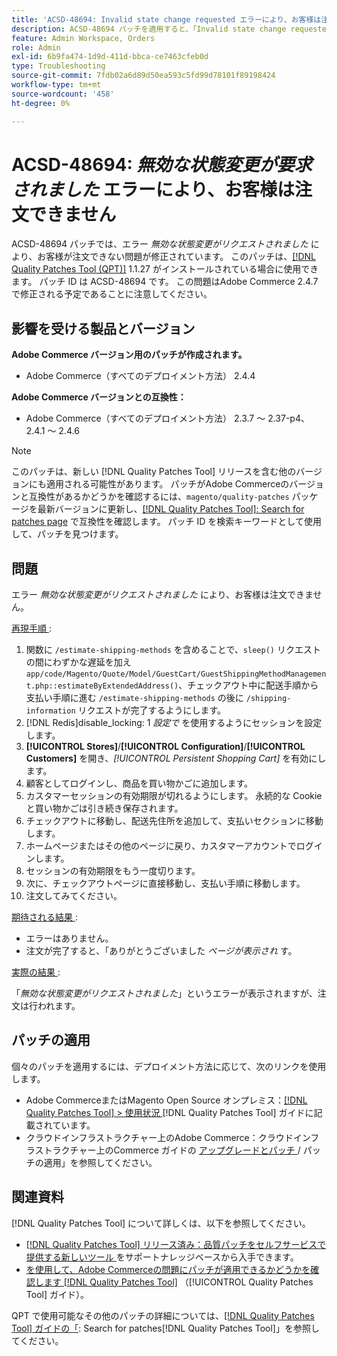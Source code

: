 ```yaml
---
title: 'ACSD-48694: Invalid state change requested エラーにより、お客様は注文できません'
description: ACSD-48694 パッチを適用すると、「Invalid state change requested （無効なステート変更がリクエストされました）」というエラーによって、お客様の注文が妨げられるAdobe Commerceの問題が修正されます。
feature: Admin Workspace, Orders
role: Admin
exl-id: 6b9fa474-1d9d-411d-bbca-ce7463cfeb0d
type: Troubleshooting
source-git-commit: 7fdb02a6d89d50ea593c5fd99d78101f89198424
workflow-type: tm+mt
source-wordcount: '458'
ht-degree: 0%

---
```


# ACSD-48694: *無効な状態変更が要求されました* エラーにより、お客様は注文できません

ACSD-48694 パッチでは、エラー *無効な状態変更がリクエストされました* により、お客様が注文できない問題が修正されています。 このパッチは、[[!DNL Quality Patches Tool (QPT)]](https://experienceleague.adobe.com/en/docs/commerce-operations/tools/quality-patches-tool/quality-patches-tool-to-self-serve-quality-patches) 1.1.27 がインストールされている場合に使用できます。 パッチ ID は ACSD-48694 です。 この問題はAdobe Commerce 2.4.7 で修正される予定であることに注意してください。

## 影響を受ける製品とバージョン

**Adobe Commerce バージョン用のパッチが作成されます。**

* Adobe Commerce（すべてのデプロイメント方法） 2.4.4

**Adobe Commerce バージョンとの互換性：**

* Adobe Commerce（すべてのデプロイメント方法） 2.3.7 ～ 2.37-p4、2.4.1 ～ 2.4.6

>[!NOTE]
>
>このパッチは、新しい [!DNL Quality Patches Tool] リリースを含む他のバージョンにも適用される可能性があります。 パッチがAdobe Commerceのバージョンと互換性があるかどうかを確認するには、`magento/quality-patches` パッケージを最新バージョンに更新し、[[!DNL Quality Patches Tool]: Search for patches page](https://experienceleague.adobe.com/tools/commerce-quality-patches/index.html) で互換性を確認します。 パッチ ID を検索キーワードとして使用して、パッチを見つけます。

## 問題

エラー *無効な状態変更がリクエストされました* により、お客様は注文できません。

<u> 再現手順 </u>:

1. 関数に `/estimate-shipping-methods` を含めることで、`sleep()` リクエストの間にわずかな遅延を加え `app/code/Magento/Quote/Model/GuestCart/GuestShippingMethodManagement.php::estimateByExtendedAddress()`、チェックアウト中に配送手順から支払い手順に進む `/estimate-shipping-methods` の後に `/shipping-information` リクエストが完了するようにします。
1. [!DNL Redis]disable_locking: 1 *設定で* を使用するようにセッションを設定します。
1. **[!UICONTROL Stores]**/**[!UICONTROL Configuration]**/**[!UICONTROL Customers]** を開き、*[!UICONTROL Persistent Shopping Cart]* を有効にします。
1. 顧客としてログインし、商品を買い物かごに追加します。
1. カスタマーセッションの有効期限が切れるようにします。 永続的な Cookie と買い物かごは引き続き保存されます。
1. チェックアウトに移動し、配送先住所を追加して、支払いセクションに移動します。
1. ホームページまたはその他のページに戻り、カスタマーアカウントでログインします。
1. セッションの有効期限をもう一度切ります。
1. 次に、チェックアウトページに直接移動し、支払い手順に移動します。
1. 注文してみてください。

<u> 期待される結果 </u>:

* エラーはありません。
* 注文が完了すると、「ありがとうございました *ページが表示され* す。

<u> 実際の結果 </u>:

「*無効な状態変更がリクエストされました*」というエラーが表示されますが、注文は行われます。

## パッチの適用

個々のパッチを適用するには、デプロイメント方法に応じて、次のリンクを使用します。

* Adobe CommerceまたはMagento Open Source オンプレミス：[[!DNL Quality Patches Tool] > 使用状況 ](/help/tools/quality-patches-tool/usage.md) [!DNL Quality Patches Tool] ガイドに記載されています。
* クラウドインフラストラクチャー上のAdobe Commerce：クラウドインフラストラクチャー上のCommerce ガイドの [ アップグレードとパッチ ](https://experienceleague.adobe.com/docs/commerce-cloud-service/user-guide/develop/upgrade/apply-patches.html)/ パッチの適用」を参照してください。

## 関連資料

[!DNL Quality Patches Tool] について詳しくは、以下を参照してください。

* [[!DNL Quality Patches Tool]  リリース済み：品質パッチをセルフサービスで提供する新しいツール ](https://experienceleague.adobe.com/en/docs/commerce-operations/tools/quality-patches-tool/quality-patches-tool-to-self-serve-quality-patches) をサポートナレッジベースから入手できます。
* [ を使用して、Adobe Commerceの問題にパッチが適用できるかどうかを確認します  [!DNL Quality Patches Tool]](/help/tools/quality-patches-tool/patches-available-in-qpt/check-patch-for-magento-issue-with-magento-quality-patches.md) （[!UICONTROL Quality Patches Tool] ガイド）。


QPT で使用可能なその他のパッチの詳細については、[[!DNL Quality Patches Tool] ガイドの「](https://experienceleague.adobe.com/tools/commerce-quality-patches/index.html): Search for patches[!DNL Quality Patches Tool]」を参照してください。
